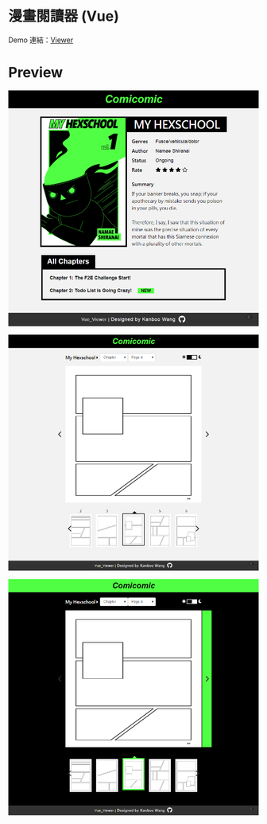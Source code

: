 # 漫畫閱讀器 (Vue)

Demo 連結：[Viewer](https://kanboo.github.io/vue_viewer/dist/index.html#/)

# Preview

![Image](https://raw.githubusercontent.com/kanboo/vue_viewer/master/SideProjectImage/viewer_01.png)

![Image](https://raw.githubusercontent.com/kanboo/vue_viewer/master/SideProjectImage/viewer_02.png)

![Image](https://raw.githubusercontent.com/kanboo/vue_viewer/master/SideProjectImage/viewer_03.png)
